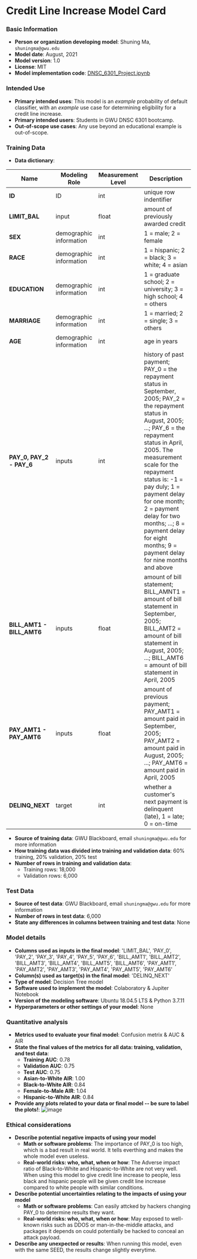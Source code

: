 # Credit Line Increase Model Card

### Basic Information
* __Person or organization developing model__: Shuning Ma, `shuningma@gwu.edu`
* __Model date__: August, 2021
* __Model version__: 1.0
* __License__: MIT
* __Model implementation code__: [DNSC_6301_Project.ipynb](DNSC_6301_Project.ipynb)

### Intended Use
* __Primary intended uses__: This model is an *example* probability of default classifier, with an *example* use case for determining eligibility for a credit line increase.
* __Primary intended users__: Students in GWU DNSC 6301 bootcamp.
* __Out-of-scope use cases__: Any use beyond an educational example is out-of-scope.

### Training Data
* **Data dictionary**:

| Name | Modeling Role | Measurement Level| Description|
| ---- | ------------- | ---------------- | ---------- |
|**ID**| ID | int | unique row indentifier |
| **LIMIT_BAL** | input | float | amount of previously awarded credit |
| **SEX** | demographic information | int | 1 = male; 2 = female
| **RACE** | demographic information | int | 1 = hispanic; 2 = black; 3 = white; 4 = asian |
| **EDUCATION** | demographic information | int | 1 = graduate school; 2 = university; 3 = high school; 4 = others |
| **MARRIAGE** | demographic information | int | 1 = married; 2 = single; 3 = others |
| **AGE** | demographic information | int | age in years |
| **PAY_0, PAY_2 - PAY_6** | inputs | int | history of past payment; PAY_0 = the repayment status in September, 2005; PAY_2 = the repayment status in August, 2005; ...; PAY_6 = the repayment status in April, 2005. The measurement scale for the repayment status is: -1 = pay duly; 1 = payment delay for one month; 2 = payment delay for two months; ...; 8 = payment delay for eight months; 9 = payment delay for nine months and above |
| **BILL_AMT1 - BILL_AMT6** | inputs | float | amount of bill statement; BILL_AMNT1 = amount of bill statement in September, 2005; BILL_AMT2 = amount of bill statement in August, 2005; ...; BILL_AMT6 = amount of bill statement in April, 2005 |
| **PAY_AMT1 - PAY_AMT6** | inputs | float | amount of previous payment; PAY_AMT1 = amount paid in September, 2005; PAY_AMT2 = amount paid in August, 2005; ...; PAY_AMT6 = amount paid in April, 2005 |
| **DELINQ_NEXT**| target | int | whether a customer's next payment is delinquent (late), 1 = late; 0 = on-time |

* **Source of training data**: GWU Blackboard, email `shuningma@gwu.edu` for more information
* **How training data was divided into training and validation data**: 60% training, 20% validation, 20% test
* **Number of rows in training and validation data**:
  * Training rows: 18,000
  * Validation rows: 6,000

### Test Data
* **Source of test data**: GWU Blackboard, email `shuningma@gwu.edu` for more information
* **Number of rows in test data**: 6,000
* **State any differences in columns between training and test data**: None

### Model details
* **Columns used as inputs in the final model**: 'LIMIT_BAL', 'PAY_0', 'PAY_2', 'PAY_3', 'PAY_4', 'PAY_5', 'PAY_6', 'BILL_AMT1', 'BILL_AMT2', 'BILL_AMT3', 'BILL_AMT4', 'BILL_AMT5', 'BILL_AMT6', 'PAY_AMT1', 'PAY_AMT2', 'PAY_AMT3', 'PAY_AMT4', 'PAY_AMT5', 'PAY_AMT6'
* **Column(s) used as target(s) in the final model**: 'DELINQ_NEXT'
* **Type of model**: Decision Tree model
* **Software used to implement the model**:  Colaboratory & Jupiter Notebook
* **Version of the modeling software**: Ubuntu 18.04.5 LTS & Python 3.7.11
* **Hyperparameters or other settings of your model**: None

### Quantitative analysis
* **Metrics used to evaluate your final model**: Confusion metrix & AUC & AIR
* **State the final values of the metrics for all data: training, validation, and test data**:
  * **Training AUC**: 0.78
  * **Validation AUC**: 0.75
  * **Test AUC**: 0.75
  * **Asian-to-White AIR**: 1.00
  * **Black-to-White AIR**: 0.84
  * **Female-to-Male AIR**: 1.04
  * **Hispanic-to-White AIR**: 0.84
* **Provide any plots related to your data or final model -- be sure to label the plots!**:
![image](https://user-images.githubusercontent.com/31402450/131202053-a66089fc-1fcf-4fac-b4ab-28bc943aa971.png)

### Ethical considerations
* **Describe potential negative impacts of using your model**
  * **Math or software problems**: The importance of PAY_0 is too high, which is a bad result in real world. It tells everthing and makes the whole model even useless. 
  * **Real-world risks: who, what, when or how**: The Adverse impact ratio of Black-to-White and Hispanic-to-White are not very well. When using this model to give credit line increase to people, less black and hispanic people will be given credit line increase compared to white people with similar conditions. 
* **Describe potential uncertainties relating to the impacts of using your model**
  * **Math or software problems**: Can easily attcked by hackers changing PAY_0 to determine results they want. 
  * **Real-world risks: who, what, when or how**: May exposed to  well-known risks such as DDOS or man-in-the-middle attacks, and packages it depends on could potentially be hacked to conceal an attack payload. 
* **Describe any unexpected or results**: When running this model, even with the same SEED, the results change slightly everytime. 
